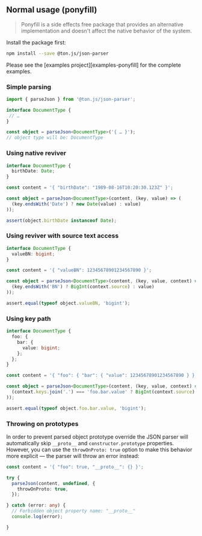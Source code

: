 
<a name="usage-ponyfill"></a>
## Normal usage (ponyfill)

> Ponyfill is a side effects free package that provides
> an alternative implementation and doesn't affect the native
> behavior of the system.

Install the package first:

```sh
npm install --save @ton.js/json-parser
```

Please see the [examples project][examples-ponyfill]
for the complete examples.

### Simple parsing

```ts
import { parseJson } from '@ton.js/json-parser';

interface DocumentType {
 // …
}

const object = parseJson<DocumentType>('{ … }');
// object type will be: DocumentType
```

### Using native reviver

```ts
interface DocumentType {
  birthDate: Date;
}

const content = '{ "birthDate": "1989-08-16T10:20:30.123Z" }';

const object = parseJson<DocumentType>(content, (key, value) => (
  (key.endsWith('Date') ? new Date(value) : value)
));

assert(object.birthDate instanceof Date);
```

### Using reviver with source text access

```ts
interface DocumentType {
  valueBN: bigint;
}

const content = '{ "valueBN": 12345678901234567890 }';

const object = parseJson<DocumentType>(content, (key, value, context) => (
  (key.endsWith('BN') ? BigInt(context.source) : value)
));

assert.equal(typeof object.valueBN, 'bigint');
```

### Using key path

```ts
interface DocumentType {
  foo: {
    bar: {
      value: bigint;
    };
  };
}

const content = '{ "foo": { "bar": { "value": 12345678901234567890 } } }';

const object = parseJson<DocumentType>(content, (key, value, context) => (
  (context.keys.join('.') === 'foo.bar.value' ? BigInt(context.source) : value)
));

assert.equal(typeof object.foo.bar.value, 'bigint');
```

### Throwing on prototypes

In order to prevent parsed object prototype override the
JSON parser will automatically skip `__proto__` and
`constructor.prototype` properties. However, you can use
the `throwOnProto: true` option to make this behavior more
explicit — the parser will throw an error instead:

```ts
const content = '{ "foo": true, "__proto__": {} }';

try {
  parseJson(content, undefined, {
    throwOnProto: true,
  });

} catch (error: any) {
  // Forbidden object property name: "__proto__"
  console.log(error);

}
```
